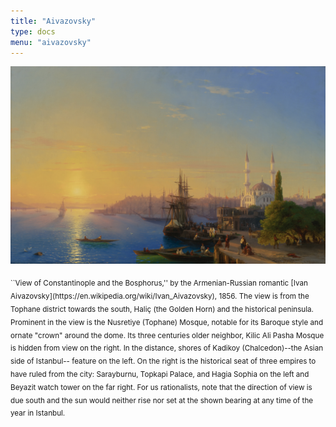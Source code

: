 ```yaml
---
title: "Aivazovsky"
type: docs
menu: "aivazovsky"
---
```


![Aivazovsky](/aivaz.jpg)

<sub>
``View of Constantinople and the Bosphorus,'' by the Armenian-Russian romantic [Ivan Aivazovsky](https://en.wikipedia.org/wiki/Ivan_Aivazovsky), 1856.
The view is from the Tophane district towards the south, Haliç (the Golden Horn) and the historical peninsula.
Prominent in the view is the Nusretiye (Tophane) Mosque, notable for its Baroque style and ornate "crown" around the dome. Its three centuries older neighbor, Kilic Ali Pasha Mosque is hidden from view on the right.
In the distance, shores of Kadikoy (Chalcedon)--the Asian side of Istanbul-- feature on the left. On the right is the historical seat of three empires to have ruled from the city: Sarayburnu, Topkapi Palace, and Hagia Sophia on the left and Beyazit watch tower on the far right.
For us rationalists, note that the direction of view is due south and the sun would neither rise nor set at the shown bearing at any time of the year in Istanbul.
</sub>
